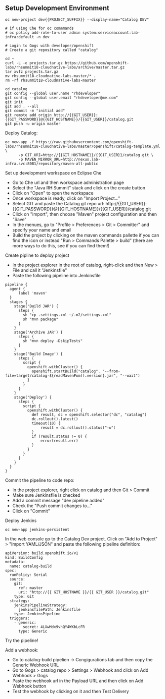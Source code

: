 ## Setup Development Environment


~~~shell
oc new-project dev{{PROJECT_SUFFIX}} --display-name="Catalog DEV"

# if using Che for oc commmands
# oc policy add-role-to-user admin system:serviceaccount:lab-infra:default -n dev

# Login to Gogs with developer/openshift
# Create a git repository called "catalog"

cd ~
curl -L -o projects.tar.gz https://github.com/openshift-labs/rhsummit18-cloudnative-labs/archive/master.tar.gz
tar xvfz projects.tar.gz
mv rhsummit18-cloudnative-labs-master/* . 
rm -rf rhsummit18-cloudnative-labs-master

cd catalog
git config --global user.name "rhdeveloper"
git config --global user.email "rhdeveloper@me.com"
git init
git add . --all
git commit -m "initial add"
git remote add origin http://{{GIT_USER}}:{{GIT_PASSWORD}}@{{GIT_HOSTNAME}}/{{GIT_USER}}/catalog.git
git push -u origin master
~~~

Deploy Catalog:

~~~shell
oc new-app -f https://raw.githubusercontent.com/openshift-labs/rhsummit18-cloudnative-labs/master/openshift/catalog-template.yml \ 
      -p GIT_URI=http://{{GIT_HOSTNAME}}/{{GIT_USER}}/catalog.git \
      -p MAVEN_MIRROR_URL=http://nexus.lab-infra.svc:8081/repository/maven-all-public
~~~

Set up development workspace on Eclipse Che

* Go to Che url and then workspace administration page
* Select the "Java RH Summit" stack and click on the create button
* Click on "Open" to open the workspace
* Once workspace is ready, click on "Import Project..."
* Select GIT and paste the Catalog git repo url: http://{{GIT_USER}}:{{GIT_PASSWORD}}@{{GIT_HOSTNAME}}/{{GIT_USER}}/catalog.git
* Click on "Import", then choose "Maven" project configuration and then "Save"
* In the menues, go to "Profile > Preferences > Git > Committer" and specify your name and email
* Build the project by clicking on the maven commands pallette if you can find the icon or instead "Run > Commands Palette > build" (there are more ways to do this, see if you can find them!)

Create pipline to deploy project

* In the project explorer in the root of catalog, right-click and then New > File and call it "Jenkinsfile"
* Paste the following pipeline into Jenkinsfile

~~~shell
pipeline {
  agent {
      label 'maven'
  }
  stages {
    stage('Build JAR') {
      steps {
        sh "cp .settings.xml ~/.m2/settings.xml"
        sh "mvn package"
      }
    }
    stage('Archive JAR') {
      steps {
        sh "mvn deploy -DskipTests"
      }
    }
    stage('Build Image') {
      steps {
        script {
          openshift.withCluster() {
            openshift.startBuild("catalog", "--from-file=target/catalog-${readMavenPom().version}.jar", "--wait")
          }
        }
      }
    }
    stage('Deploy') {
      steps {
        script {
          openshift.withCluster() {
            def result, dc = openshift.selector("dc", "catalog")
            dc.rollout().latest()
            timeout(10) {
                result = dc.rollout().status("-w")
            }
            if (result.status != 0) {
                error(result.err)
            }
          }
        }
      }
    }
  }
}
~~~

Commit the pipeline to code repo:

* In the project explorer, right click on catalog and then Git > Commit
* Make sure Jenkinsfile is checked
* Add a commit message "dev pipeline added"
* Check the "Push commit changes to..."
* Click on "Commit"


Deploy Jenkins

~~~shell
oc new-app jenkins-persistent
~~~

In the web console go to the Catalog Dev project. Click on "Add to Project" > "Import YAML/JSON" and paste the following 
pipeline definition:

~~~shell
apiVersion: build.openshift.io/v1
kind: BuildConfig
metadata:
  name: catalog-build
spec:
  runPolicy: Serial
  source:
    git:
      ref: master
      uri: "http://{{ GIT_HOSTNAME }}/{{ GIT_USER }}/catalog.git"
    type: Git
  strategy:
    jenkinsPipelineStrategy:
      jenkinsfilePath: Jenkinsfile
    type: JenkinsPipeline
  triggers:
    - generic:
        secret: 4LXwMdx9vhQY4WXbLcFR
      type: Generic
~~~

Try the pipeline!

Add a webhook:

* Go to catalog-build pipelien -> Congigurations tab and then copy the Generic Webhook URL
* Go to Gogs > catalog repo > Settings > Webhook and click on Add Webhook > Gogs
* Paste the webhook url in the Payload URL and then click on Add Webhook button
* Test the webhook by clicking on it and then Test Delivery